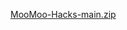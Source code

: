 [MooMoo-Hacks-main.zip](https://github.com/Kotleciq3/Kotleciq3/files/14580529/MooMoo-Hacks-main.zip)
